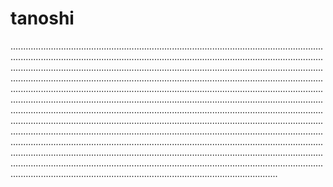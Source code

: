 # tanoshi
..........................................................................................................................................................................................................................................................................................................................................................................................................................................................................................................................................................................................................................................................................................................................................................................................................................................................................................................................................................................................................................................................................................................................................................................................................................................................................................................................................................................................................................................................................................................................................................................................................................................................